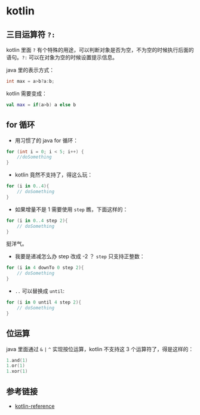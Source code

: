 # kotlin

## 三目运算符 `?:`
kotlin 里面 `?` 有个特殊的用途，可以判断对象是否为空，不为空的时候执行后面的语句。`?:` 可以在对象为空的时候设置提示信息。

java 里的表示方式：
```java
int max = a>b?a:b;
```

kotlin 需要变成：
```kotlin
val max = if(a>b) a else b
```

## for 循环

- 用习惯了的 java for 循环：
```java
for (int i = 0; i < 5; i++) {
    //doSomething
}
```
- kotlin 竟然不支持了，得这么玩：
```kotlin
for (i in 0..4){
    // doSomething
}
```
- 如果增量不是 1 需要使用 `step` 瞧，下面这样的：
```kotlin
for (i in 0..4 step 2){
    // doSomething
}
```
挺洋气。

- 我要是递减怎么办 step 改成 -2 ？ `step` 只支持正整数：
```kotlin
for (i in 4 downTo 0 step 2){
    // doSomething
}
```

- `..` 可以替换成 `until`:
```kotlin
for (i in 0 until 4 step 2){
    // doSomething
}
```

## 位运算
java 里面通过 `&` `|` `^` 实现按位运算，kotlin 不支持这 3 个运算符了，得是这样的：

```kotlin
1.and(1)
1.or(1)
1.xor(1)
```

## 参考链接
- [kotlin-reference](http://kotlinlang.org/docs/reference/)
